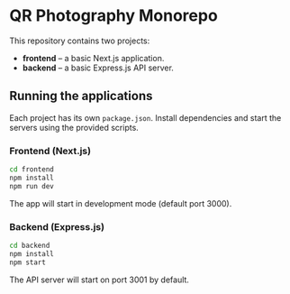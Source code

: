 # QR Photography Monorepo

This repository contains two projects:

- **frontend** – a basic Next.js application.
- **backend** – a basic Express.js API server.

## Running the applications

Each project has its own `package.json`. Install dependencies and start the servers using the provided scripts.

### Frontend (Next.js)

```bash
cd frontend
npm install
npm run dev
```

The app will start in development mode (default port 3000).

### Backend (Express.js)

```bash
cd backend
npm install
npm start
```

The API server will start on port 3001 by default.
